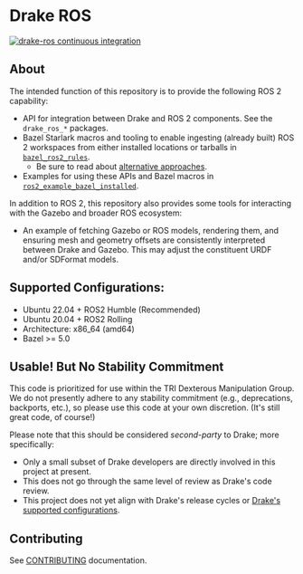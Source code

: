 # Drake ROS

[![drake-ros continuous integration](https://github.com/RobotLocomotion/drake-ros/actions/workflows/main.yml/badge.svg?branch=main)](https://github.com/RobotLocomotion/drake-ros/actions/workflows/main.yml?query=branch%3Amain)

## About

The intended function of this repository is to provide the following ROS 2
capability:

- API for integration between Drake and ROS 2 components. See the
  `drake_ros_*` packages.
- Bazel Starlark macros and tooling to enable ingesting (already built) ROS 2
  workspaces from either installed locations or tarballs in
  [`bazel_ros2_rules`](./bazel_ros2_rules).
  - Be sure to read about
    [alternative approaches](./bazel_ros2_rules/ros2/#alternatives).
- Examples for using these APIs and Bazel macros in
  [`ros2_example_bazel_installed`](./ros2_example_bazel_installed).

In addition to ROS 2, this repository also provides some tools for interacting
with the Gazebo and broader ROS ecosystem:

- An example of fetching Gazebo or ROS models, rendering them, and ensuring
  mesh and geometry offsets are consistently interpreted between Drake and
  Gazebo. This may adjust the constituent URDF and/or SDFormat models.

## Supported Configurations:
  - Ubuntu 22.04 + ROS2 Humble (Recommended)
  - Ubuntu 20.04 + ROS2 Rolling
  - Architecture: x86_64 (amd64)
  - Bazel >= 5.0

## Usable! But No Stability Commitment

This code is prioritized for use within the TRI Dexterous Manipulation Group.
We do not presently adhere to any stability commitment (e.g., deprecations,
backports, etc.), so please use this code at your own discretion. (It's still
great code, of course!)

Please note that this should be considered *second-party* to Drake; more
specifically:

- Only a small subset of Drake developers are directly involved in this project
  at present.
- This does not go through the same level of review as Drake's code review.
- This project does not yet align with Drake's release cycles or [Drake's
  supported configurations](https://drake.mit.edu/from_source.html#supported-configurations).

## Contributing

See [CONTRIBUTING](./CONTRIBUTING.md) documentation.
